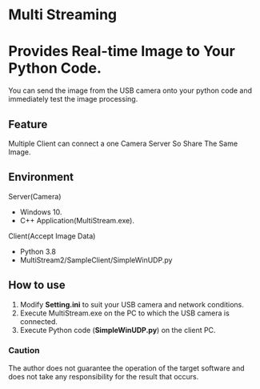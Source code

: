 # Multi Streaming
# Provides Real-time Image to Your Python Code.
You can send the image from the USB camera onto your python code and immediately test the image processing.
## Feature
 Multiple Client can connect a one Camera Server So Share The Same Image.
## Environment
Server(Camera)
- Windows 10.
- C++ Application(MultiStream.exe).

Client(Accept Image Data)
- Python 3.8
- MultiStream2/SampleClient/SimpleWinUDP.py

## How to use
1. Modify **Setting.ini** to suit your USB camera and network conditions.
2. Execute MultiStream.exe on the PC to which the USB camera is connected.
3. Execute Python code (**SimpleWinUDP.py**) on the client PC.

### Caution
The author does not guarantee the operation of the target software and does not take any responsibility for the result that occurs.
